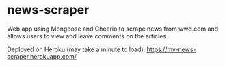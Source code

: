 # news-scraper
Web app using Mongoose and Cheerio to scrape news from wwd.com and allows users to view and leave comments on the articles.

Deployed on Heroku (may take a minute to load): https://mv-news-scraper.herokuapp.com/
